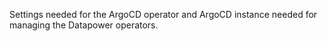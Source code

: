 Settings needed for the ArgoCD operator and ArgoCD instance needed for managing the Datapower operators.
